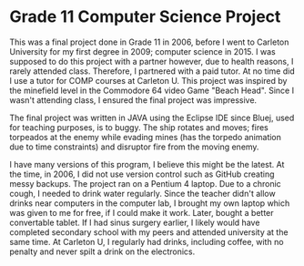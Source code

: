 # Grade 11 Computer Science Project

This was a final project done in Grade 11 in 2006, before I went to Carleton University for my first degree in 2009; computer science in 2015. I was supposed to do this project with a partner however, due to health reasons, I rarely attended class. Therefore, I partnered with a paid tutor. At no time did I use a tutor for COMP courses at Carleton U. This project was inspired by the minefield level in the Commodore 64 video Game "Beach Head". Since I wasn't attending class, I ensured the final project was impressive. 

The final project was written in JAVA using the Eclipse IDE since Bluej, used for teaching purposes, is to buggy. The ship rotates and moves; fires torpeados at the enemy while evading mines (has the torpedo animation due to time constraints) and disruptor fire from the moving enemy. 

I have many versions of this program, I believe this might be the latest. At the time, in 2006, I did not use version control such as GitHub creating messy backups. The project ran on a Pentium 4 laptop. Due to a chronic cough, I needed to drink water regularly. Since the teacher didn't allow drinks near computers in the computer lab, I brought my own laptop which was given to me for free, if I could make it work. Later, bought a better convertable tablet.  If I had sinus surgery earlier, I likely would have completed secondary school with my peers and attended university at the same time. At Carleton U, I regularly had drinks, including coffee, with no penalty and never spilt a drink on the electronics.
